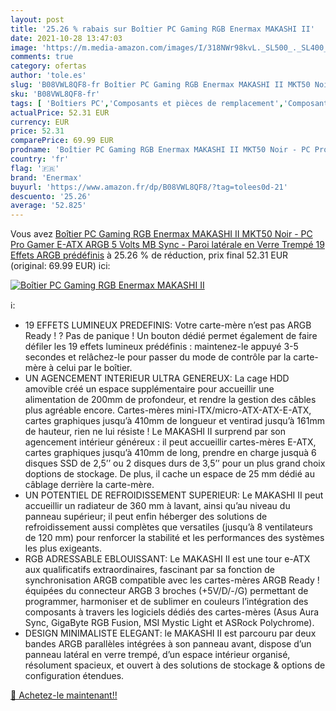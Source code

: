 ```yaml
---
layout: post
title: '25.26 % rabais sur Boîtier PC Gaming RGB Enermax MAKASHI II'
date: 2021-10-28 13:47:03
image: 'https://m.media-amazon.com/images/I/318NWr98kvL._SL500_._SL400_.jpg'
comments: true
category: ofertas
author: 'tole.es'
slug: 'B08VWL8QF8-fr Boîtier PC Gaming RGB Enermax MAKASHI II MKT50 Noir - PC...'
sku: 'B08VWL8QF8-fr'
tags: [ 'Boîtiers PC','Composants et pièces de remplacement','Composants externes','Informatique','enermax', ]
actualPrice: 52.31 EUR
currency: EUR
price: 52.31
comparePrice: 69.99 EUR
prodname: 'Boîtier PC Gaming RGB Enermax MAKASHI II MKT50 Noir - PC Pro Gamer E-ATX ARGB 5 Volts MB Sync - Paroi latérale en Verre Trempé 19 Effets ARGB prédéfinis'
country: 'fr'
flag: '🇫🇷'
brand: 'Enermax'
buyurl: 'https://www.amazon.fr/dp/B08VWL8QF8/?tag=tolees0d-21'
descuento: '25.26'
average: '52.825'
---
```


Vous avez [Boîtier PC Gaming RGB Enermax MAKASHI II MKT50 Noir - PC Pro Gamer E-ATX ARGB 5 Volts MB Sync - Paroi latérale en Verre Trempé 19 Effets ARGB prédéfinis](https://www.amazon.fr/dp/B08VWL8QF8/?tag=tolees0d-21)  à  25.26 % de réduction, prix final  52.31 EUR (original: 69.99 EUR) ici:

[![Boîtier PC Gaming RGB Enermax MAKASHI II](https://m.media-amazon.com/images/I/318NWr98kvL._SL500_._SL400_.jpg)](https://www.amazon.fr/dp/B08VWL8QF8/?tag=tolees0d-21)

ℹ️:

- 19 EFFETS LUMINEUX PREDEFINIS: Votre carte-mère n’est pas ARGB Ready ! ? Pas de panique ! Un bouton dédié permet également de faire défiler les 19 effets lumineux prédéfinis : maintenez-le appuyé 3-5 secondes et relâchez-le pour passer du mode de contrôle par la carte-mère à celui par le boîtier.
- UN AGENCEMENT INTERIEUR ULTRA GENEREUX: La cage HDD amovible créé un espace supplémentaire pour accueillir une alimentation de 200mm de profondeur, et rendre la gestion des câbles plus agréable encore. Cartes-mères mini-ITX/micro-ATX-ATX-E-ATX, cartes graphiques jusqu’à 410mm de longueur et ventirad jusqu’à 161mm de hauteur, rien ne lui résiste ! Le MAKASHI II surprend par son agencement intérieur généreux : il peut accueillir cartes-mères E-ATX, cartes graphiques jusqu’à 410mm de long, prendre en charge jusquà 6 disques SSD de 2,5’’ ou 2 disques durs de 3,5’’ pour un plus grand choix doptions de stockage. De plus, il cache un espace de 25 mm dédié au câblage derrière la carte-mère.
- UN POTENTIEL DE REFROIDISSEMENT SUPERIEUR: Le MAKASHI II peut accueillir un radiateur de 360 mm à lavant, ainsi qu’au niveau du panneau supérieur; il peut enfin héberger des solutions de refroidissement aussi complètes que versatiles (jusqu’à 8 ventilateurs de 120 mm) pour renforcer la stabilité et les performances des systèmes les plus exigeants.
- RGB ADRESSABLE EBLOUISSANT: Le MAKASHI II est une tour e-ATX aux qualificatifs extraordinaires, fascinant par sa fonction de synchronisation ARGB compatible avec les cartes-mères ARGB Ready ! équipées du connecteur ARGB 3 broches (+5V/D/-/G) permettant de programmer, harmoniser et de sublimer en couleurs l’intégration des composants à travers les logiciels dédiés des cartes-mères (Asus Aura Sync, GigaByte RGB Fusion, MSI Mystic Light et ASRock Polychrome).
- DESIGN MINIMALISTE ELEGANT: le MAKASHI II est parcouru par deux bandes ARGB parallèles intégrées à son panneau avant, dispose d’un panneau latéral en verre trempé, d’un espace intérieur organisé, résolument spacieux, et ouvert à des solutions de stockage & options de configuration étendues.

[🛒 Achetez-le maintenant!!](https://www.amazon.fr/dp/B08VWL8QF8/?tag=tolees0d-21)
